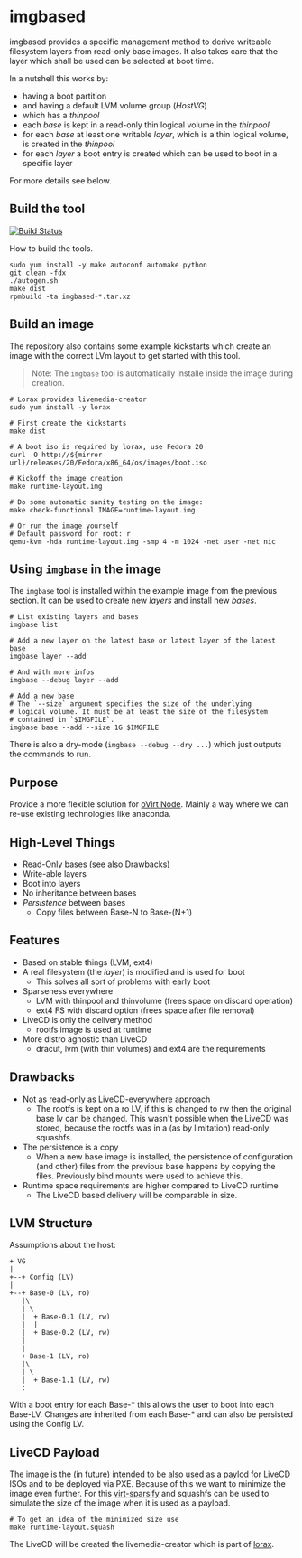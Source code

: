 imgbased
========

imgbased provides a specific management method to derive writeable filesystem
layers from read-only base images.
It also takes care that the layer which shall be used can be selected at boot
time.

In a nutshell this works by:
 * having a boot partition
 * and having a default LVM volume group (*HostVG*)
 * which has a *thinpool*
 * each *base* is kept in a read-only thin logical volume in the *thinpool*
 * for each *base* at least one writable *layer*, which is a thin logical
   volume, is created in the *thinpool*
 * for each *layer* a boot entry is created which can be used to boot in a
   specific layer

For more details see below.


Build the tool
--------------

[![Build Status](https://travis-ci.org/fabiand/imgbased.svg)](https://travis-ci.org/fabiand/imgbased)

How to build the tools.

    sudo yum install -y make autoconf automake python
    git clean -fdx
    ./autogen.sh
    make dist
    rpmbuild -ta imgbased-*.tar.xz


Build an image
--------------

The repository also contains some example kickstarts which create an image with
the correct LVm layout to get started with this tool.

> Note: The `imgbase` tool is automatically installe inside the image during
> creation.

    # Lorax provides livemedia-creator
    sudo yum install -y lorax

    # First create the kickstarts
    make dist

    # A boot iso is required by lorax, use Fedora 20
    curl -O http://${mirror-url}/releases/20/Fedora/x86_64/os/images/boot.iso

    # Kickoff the image creation
    make runtime-layout.img

    # Do some automatic sanity testing on the image:
    make check-functional IMAGE=runtime-layout.img

    # Or run the image yourself
    # Default password for root: r
    qemu-kvm -hda runtime-layout.img -smp 4 -m 1024 -net user -net nic


Using `imgbase` in the image
--------------------------

The `imgbase` tool is installed within the example image from the previous
section.
It can be used to create new *layers* and install new *bases*.

    # List existing layers and bases
    imgbase list

    # Add a new layer on the latest base or latest layer of the latest base
    imgbase layer --add

    # And with more infos
    imgbase --debug layer --add

    # Add a new base
    # The `--size` argument specifies the size of the underlying 
    # logical volume. It must be at least the size of the filesystem
    # contained in `$IMGFILE`.
    imgbase base --add --size 1G $IMGFILE

There is also a dry-mode (`imgbase --debug --dry ...`) which just outputs the
commands to run.


Purpose
-------

Provide a more flexible solution for [oVirt Node](http://www.ovirt.org/Node).
Mainly a way where we can re-use existing technologies like anaconda.


High-Level Things
-----------------

 * Read-Only bases (see also Drawbacks)
 * Write-able layers
 * Boot into layers
 * No inheritance between bases
 * *Persistence* between bases
    * Copy files between Base-N to Base-(N+1)


Features
--------

 * Based on stable things (LVM, ext4)
 * A real filesystem (the *layer*) is modified and is used for boot
    * This solves all sort of problems with early boot
 * Sparseness everywhere
    * LVM with thinpool and thinvolume (frees space on discard operation)
    * ext4 FS with discard option (frees space after file removal)
 * LiveCD is only the delivery method
    * rootfs image is used at runtime
 * More distro agnostic than LiveCD
    * dracut, lvm (with thin volumes) and ext4 are the requirements

Drawbacks
---------

 * Not as read-only as LiveCD-everywhere approach
    * The rootfs is kept on a ro LV, if this is changed to rw then the original
      base lv can be changed.
      This wasn't possible when the LiveCD was stored, because the rootfs was
      in a (as by limitation) read-only squashfs.
 * The persistence is a copy
    * When a new base image is installed, the persistence of configuration
      (and other) files from the previous base happens by copying the files.
      Previously bind mounts were used to achieve this.
 * Runtime space requirements are higher compared to LiveCD runtime
    * The LiveCD based delivery will be comparable in size.


LVM Structure
-------------

Assumptions about the host:

    + VG
    |
    +--+ Config (LV)
    |
    +--+ Base-0 (LV, ro)
       |\
       | \
       |  + Base-0.1 (LV, rw)
       |  |
       |  + Base-0.2 (LV, rw)
       |
       |
       + Base-1 (LV, ro)
       |\
       | \
       |  + Base-1.1 (LV, rw)
       :

With a boot entry for each Base-\* this allows the user to boot into each
Base-LV.
Changes are inherited from each Base-\* and can also be persisted using the
Config LV.


LiveCD Payload
--------------

The image is the (in future) intended to be also used as a paylod for LiveCD
ISOs and to be deployed via PXE.
Because of this we want to minimize the image even further. For this
[virt-sparsify](http://libguestfs.org/virt-sparsify.1.html) and squashfs
can be used to simulate the size of the image when it is used as a payload.

    # To get an idea of the minimized size use
    make runtime-layout.squash

The LiveCD will be created the livemedia-creator which is part of
[lorax](https://git.fedorahosted.org/cgit/lorax.git/).
